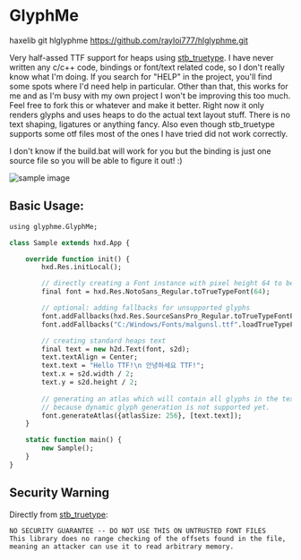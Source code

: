 # GlyphMe

haxelib git hlglyphme https://github.com/rayloi777/hlglyphme.git

Very half-assed TTF support for heaps using [stb_truetype](https://github.com/nothings/stb).
I have never written any c/c++ code, bindings or font/text related code, so I don't really know what I'm doing.
If you search for "HELP" in the project, you'll find some spots where I'd need help in particular.
Other than that, this works for me and as I'm busy with my own project I won't be improving this too much.
Feel free to fork this or whatever and make it better. Right now it only renders glyphs and uses heaps to do the 
actual text layout stuff. There is no text shaping, ligatures or anything fancy. 
Also even though stb_truetype supports some otf files most of the ones I have tried did not work correctly.

I don't know if the build.bat will work for you but the binding is just one source file so you will be able to figure it out! :)

![sample image](https://imgur.com/BEgvVP3.png)
## Basic Usage:

```haxe
using glyphme.GlyphMe;

class Sample extends hxd.App {

	override function init() {
		hxd.Res.initLocal();

		// directly creating a Font instance with pixel height 64 to be used in standard heaps components
		final font = hxd.Res.NotoSans_Regular.toTrueTypeFont(64);

		// optional: adding fallbacks for unsupported glyphs 
		font.addFallbacks(hxd.Res.SourceSansPro_Regular.toTrueTypeFontFile().getInfos());
		font.addFallbacks("C:/Windows/Fonts/malgunsl.ttf".loadTrueTypeFontFile().getInfos()); // standard windows korean font

		// creating standard heaps text
		final text = new h2d.Text(font, s2d);
		text.textAlign = Center;
		text.text = "Hello TTF!\n 안녕하세요 TTF!";
		text.x = s2d.width / 2;
		text.y = s2d.height / 2;
        
		// generating an atlas which will contain all glyphs in the text 
		// because dynamic glyph generation is not supported yet. 
		font.generateAtlas({atlasSize: 256}, [text.text]);
	}

	static function main() {
		new Sample();
	}
}
```

## Security Warning 

Directly from [stb_truetype](https://github.com/nothings/stb/blob/af1a5bc352164740c1cc1354942b1c6b72eacb8a/stb_truetype.h#L6):
```
NO SECURITY GUARANTEE -- DO NOT USE THIS ON UNTRUSTED FONT FILES
This library does no range checking of the offsets found in the file,
meaning an attacker can use it to read arbitrary memory.
```